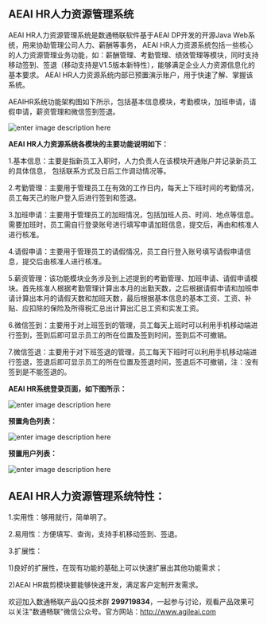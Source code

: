 **AEAI HR人力资源管理系统**
-------------
AEAI HR人力资源管理系统是数通畅联软件基于AEAI DP开发的开源Java Web系统，用来协助管理公司人力、薪酬等事务， AEAI HR人力资源系统包括一些核心的人力资源管理业务功能，如：薪酬管理、考勤管理、绩效管理等模块，同时支持移动签到、签退（移动支持是V1.5版本新特性），能够满足企业人力资源信息化的基本要求。 AEAI HR人力资源系统内部已预置演示账户，用于快速了解、掌握该系统。

AEAIHR系统功能架构图如下所示，包括基本信息模块，考勤模块，加班申请，请假申请，薪资管理和微信签到签退。

![enter image description here](http://www.agileai.com/HotServer/reponsitory/images/oschina/hr.jpg)

**AEAI HR人力资源系统各模块的主要功能说明如下：**

1.基本信息：主要是指新员工入职时，人力负责人在该模块开通账户并记录新员工的具体信息， 包括联系方式及日后工作调动情况等。

2.考勤管理：主要用于管理员工在有效的工作日内，每天上下班时间的考勤情况，员工每天己的账户登入后进行签到和签退。

3.加班申请：主要用于管理员工的加班情况，包括加班人员、时间、地点等信息。需要加班时，员工需自行登录账号进行填写申请加班信息，提交后，再由和核准人进行核准。

4.请假申请：主要用于管理员工的请假情况，员工自行登入账号填写请假申请信息，提交后由核准人进行核准。

5.薪资管理：该功能模块业务涉及到上述提到的考勤管理、加班申请、请假申请模块。首先核准人根据考勤管理计算出本月的出勤天数，之后根据请假申请和加班申请计算出本月的请假天数和加班天数，最后根据基本信息的基本工资、工资、补贴、应扣除的保险及所得税汇总出计算出汇总工资和实发工资。

6.微信签到：主要用于对上班签到的管理，员工每天上班时可以利用手机移动端进行签到，签到后即可显示员工的所在位置及签到时间，签到后不可撤销。

7.微信签退：主要用于对下班签退的管理，员工每天下班时可以利用手机移动端进行签退，签退后即可显示员工的所在位置及签退时间，签退后不可撤销，注：没有签到是不能签退的。

**AEAI HR系统登录页面，如下图所示：**

![enter image description here](http://www.agileai.com/HotServer/reponsitory/images/oschina/login.png)

**预置角色列表：**

![enter image description here](http://www.agileai.com/HotServer/reponsitory/images/oschina/actor%20.png)

**预置用户列表：**

![enter image description here](http://www.agileai.com/HotServer/reponsitory/images/oschina/actors.png)

**AEAI HR人力资源管理系统特性：**
-------------
1.实用性：够用就行，简单明了。

2.易用性：方便填写、查询，支持手机移动签到、签退。

3.扩展性：

1)良好的扩展性，在现有功能的基础上可以快速扩展出其他功能需求；

2)AEAI HR裁剪模块要能够快速开发，满足客户定制开发需求。

欢迎加入数通畅联产品QQ技术群 **299719834**，一起参与讨论，观看产品效果可以关注"数通畅联"微信公众号。官方网站：http://www.agileai.com